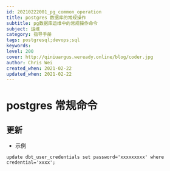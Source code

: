 ```yaml
---
id: 20210222001_pg_common_operation
title: postgres 数据库的常规操作
subtitle: pg数据库运维中的常规操作命令
subject: 运维
category: 指导手册
tags: postgresql;devops;sql
keywords: 
level: 200
cover: http://qiniuargus.weready.online/blog/coder.jpg
author: Chris Wei
created_when: 2021-02-22
updated_when: 2021-02-22
---
```


# postgres 常规命令

## 更新

- 示例

```
update dbt_user_credentials set password='xxxxxxxxx' where credential='xxxx';
```
